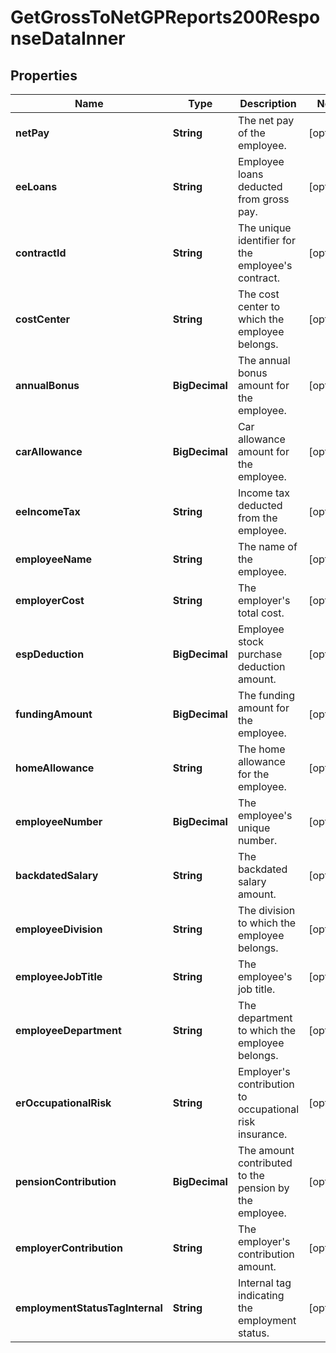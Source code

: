 

# GetGrossToNetGPReports200ResponseDataInner


## Properties

| Name | Type | Description | Notes |
|------------ | ------------- | ------------- | -------------|
|**netPay** | **String** | The net pay of the employee. |  [optional] |
|**eeLoans** | **String** | Employee loans deducted from gross pay. |  [optional] |
|**contractId** | **String** | The unique identifier for the employee&#39;s contract. |  [optional] |
|**costCenter** | **String** | The cost center to which the employee belongs. |  [optional] |
|**annualBonus** | **BigDecimal** | The annual bonus amount for the employee. |  [optional] |
|**carAllowance** | **BigDecimal** | Car allowance amount for the employee. |  [optional] |
|**eeIncomeTax** | **String** | Income tax deducted from the employee. |  [optional] |
|**employeeName** | **String** | The name of the employee. |  [optional] |
|**employerCost** | **String** | The employer&#39;s total cost. |  [optional] |
|**espDeduction** | **BigDecimal** | Employee stock purchase deduction amount. |  [optional] |
|**fundingAmount** | **BigDecimal** | The funding amount for the employee. |  [optional] |
|**homeAllowance** | **String** | The home allowance for the employee. |  [optional] |
|**employeeNumber** | **BigDecimal** | The employee&#39;s unique number. |  [optional] |
|**backdatedSalary** | **String** | The backdated salary amount. |  [optional] |
|**employeeDivision** | **String** | The division to which the employee belongs. |  [optional] |
|**employeeJobTitle** | **String** | The employee&#39;s job title. |  [optional] |
|**employeeDepartment** | **String** | The department to which the employee belongs. |  [optional] |
|**erOccupationalRisk** | **String** | Employer&#39;s contribution to occupational risk insurance. |  [optional] |
|**pensionContribution** | **BigDecimal** | The amount contributed to the pension by the employee. |  [optional] |
|**employerContribution** | **String** | The employer&#39;s contribution amount. |  [optional] |
|**employmentStatusTagInternal** | **String** | Internal tag indicating the employment status. |  [optional] |



